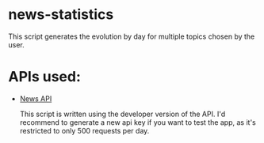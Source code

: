 # news-statistics

This script generates the evolution by day for multiple topics chosen by the user.

<h1>APIs used:</h1>
<ul>
  <li>
    <a href="https://newsapi.org/">News API</a>
    <p>This script is written using the developer version of the API. I'd recommend to generate a new api key if you want to test the app, as it's restricted to only 500 requests per day.</p>
  </li>  
</ul>
